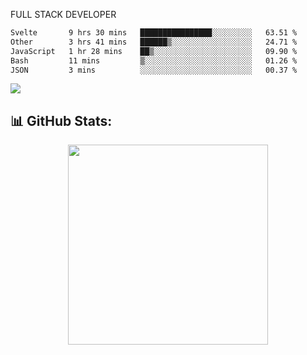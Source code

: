 FULL  STACK DEVELOPER

 <!--START_SECTION:waka-->

```txt
Svelte       9 hrs 30 mins   ████████████████░░░░░░░░░   63.51 %
Other        3 hrs 41 mins   ██████▒░░░░░░░░░░░░░░░░░░   24.71 %
JavaScript   1 hr 28 mins    ██▒░░░░░░░░░░░░░░░░░░░░░░   09.90 %
Bash         11 mins         ▒░░░░░░░░░░░░░░░░░░░░░░░░   01.26 %
JSON         3 mins          ░░░░░░░░░░░░░░░░░░░░░░░░░   00.37 %
```

<!--END_SECTION:waka-->

  <p align="start">
   
<a href="https://linkedin.com/in/Abhishek">
<img src="https://skillicons.dev/icons?i=cpp,java,python,html,css,js,postgres,mongodb,linux,bash,git,github,react,express,nodejs,nextjs,gcp,docker,vscode,postman,powershell,githubactions,&theme=dark&perline=10" />
</a>
</p>



## 📊 GitHub Stats:

 <div align="center">

 <!-- github streak start -->

<img width=320 src="https://github-readme-streak-stats.herokuapp.com/?user=Abhishek9503&layout=compact"  />

<!-- github streak end -->
